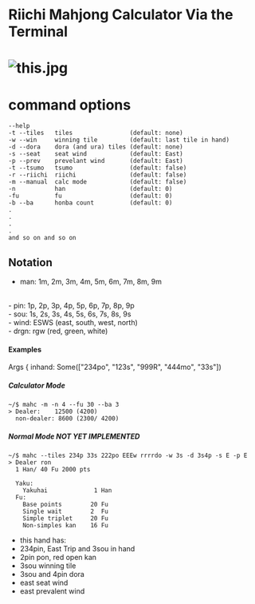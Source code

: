 
# Riichi Mahjong Calculator Via the Terminal

# ![this.jpg](https://c.tenor.com/xfbt6ap9IYIAAAAC/tenor.gif)
command options
===============

```
--help
-t --tiles   tiles                (default: none)
-w --win     winning tile         (default: last tile in hand)
-d --dora    dora (and ura) tiles (default: none)
-s --seat    seat wind            (default: East)
-p --prev    prevelant wind       (default: East)
-t --tsumo   tsumo                (default: false)
-r --riichi  riichi               (default: false)
-m --manual  calc mode            (default: false)
-n           han                  (default: 0)
-fu          fu                   (default: 0)
-b --ba      honba count          (default: 0)
.
.
.
.
and so on and so on 
```

Notation
-------
- man:  1m, 2m, 3m, 4m, 5m, 6m, 7m, 8m, 9m
<br>
- pin:  1p, 2p, 3p, 4p, 5p, 6p, 7p, 8p, 9p
<br>
- sou:  1s, 2s, 3s, 4s, 5s, 6s, 7s, 8s, 9s
<br>
- wind: ESWS (east, south, west, north)
<br>
- drgn: rgw (red, green, white) 
<br>


#### Examples
Args { inhand: Some(["234po", "123s", "999R", "444mo", "33s"])

##### Calculator Mode
```
~/$ mahc -m -n 4 --fu 30 --ba 3
> Dealer:    12500 (4200) 
  non-dealer: 8600 (2300/ 4200)
```



##### Normal Mode NOT YET IMPLEMENTED
```
~/$ mahc --tiles 234p 33s 222po EEEw rrrrdo -w 3s -d 3s4p -s E -p E
> Dealer ron
  1 Han/ 40 Fu 2000 pts 

  Yaku: 
    Yakuhai             1 Han 
  Fu:
    Base points        20 Fu
    Single wait        2  Fu
    Simple triplet     20 Fu
    Non-simples kan    16 Fu
```

- this hand has:
- 234pin, East Trip and 3sou in hand <br>
- 2pin pon, red open kan <br>
- 3sou winning tile <br>
- 3sou and 4pin dora <br>
- east seat wind <br>
- east prevalent wind <br>

